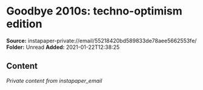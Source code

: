 # Goodbye 2010s: techno-optimism edition

**Source:** instapaper-private://email/55218420bd589833de78aee5662553fe/
**Folder:** Unread
**Added:** 2021-01-22T12:38:25




## Content
*Private content from instapaper_email*

